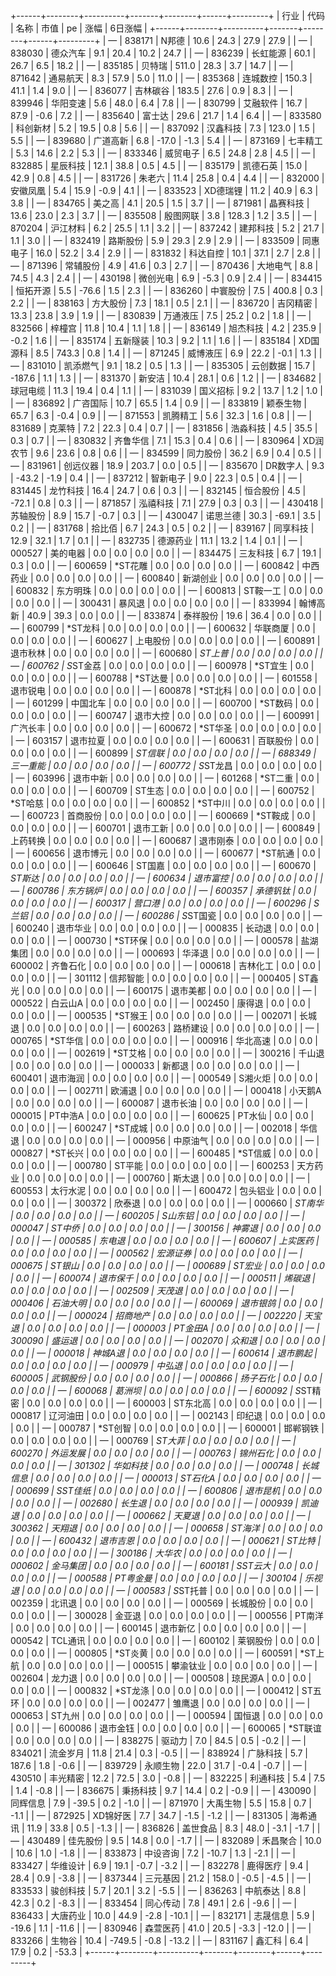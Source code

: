 +------+--------+----------+-------+--------+------+---------+
| 行业 |  代码  |   名称   | 市值  |   pe   | 涨幅 | 6日涨幅 |
+------+--------+----------+-------+--------+------+---------+
|  —   | 838171 |  N邦德   | 10.6  |  24.3  | 27.9 |  27.9   |
|  —   | 838030 | 德众汽车 |  9.1  |  20.4  | 10.2 |  24.7   |
|  —   | 836239 | 长虹能源 | 60.1  |  26.7  | 6.5  |  18.2   |
|  —   | 835185 |  贝特瑞  | 511.0 |  28.3  | 3.7  |  14.7   |
|  —   | 871642 | 通易航天 |  8.3  |  57.9  | 5.0  |  11.0   |
|  —   | 835368 | 连城数控 | 150.3 |  41.1  | 1.4  |   9.0   |
|  —   | 836077 | 吉林碳谷 | 183.5 |  27.6  | 0.9  |   8.3   |
|  —   | 839946 | 华阳变速 |  5.6  |  48.0  | 6.4  |   7.8   |
|  —   | 830799 | 艾融软件 | 16.7  |  87.9  | -0.6 |   7.2   |
|  —   | 835640 |  富士达  | 29.6  |  21.7  | 1.4  |   6.4   |
|  —   | 833580 | 科创新材 |  5.2  |  19.5  | 0.8  |   5.6   |
|  —   | 837092 | 汉鑫科技 |  7.3  | 123.0  | 1.5  |   5.5   |
|  —   | 839680 | 广道高新 |  6.8  | -17.0  | -1.3 |   5.4   |
|  —   | 873169 | 七丰精工 |  5.3  |  14.6  | 2.2  |   5.3   |
|  —   | 833346 | 威贸电子 |  6.5  |  24.8  | 2.8  |   4.5   |
|  —   | 832885 | 星辰科技 | 12.1  |  38.8  | 0.5  |   4.5   |
|  —   | 835179 | 凯德石英 | 15.0  |  42.9  | 0.8  |   4.5   |
|  —   | 831726 |  朱老六  | 11.4  |  25.8  | 0.4  |   4.4   |
|  —   | 832000 | 安徽凤凰 |  5.4  |  15.9  | -0.9 |   4.1   |
|  —   | 833523 | XD德瑞锂 | 11.2  |  40.9  | 6.3  |   3.8   |
|  —   | 834765 |  美之高  |  4.1  |  20.5  | 1.5  |   3.7   |
|  —   | 871981 | 晶赛科技 | 13.6  |  23.0  | 2.3  |   3.7   |
|  —   | 835508 | 殷图网联 |  3.8  | 128.3  | 1.2  |   3.5   |
|  —   | 870204 | 沪江材料 |  6.2  |  25.5  | 1.1  |   3.2   |
|  —   | 837242 | 建邦科技 |  5.2  |  21.7  | 1.1  |   3.0   |
|  —   | 832419 | 路斯股份 |  5.9  |  29.3  | 2.9  |   2.9   |
|  —   | 833509 | 同惠电子 | 16.0  |  52.2  | 3.4  |   2.9   |
|  —   | 831832 | 科达自控 | 10.1  |  37.1  | 2.7  |   2.8   |
|  —   | 871396 | 常辅股份 |  4.9  |  41.6  | 0.3  |   2.7   |
|  —   | 870436 | 大地电气 |  8.8  |  74.5  | 4.3  |   2.4   |
|  —   | 430198 | 微创光电 |  6.9  |  -5.3  | 0.9  |   2.4   |
|  —   | 834415 | 恒拓开源 |  5.5  | -76.6  | 1.5  |   2.3   |
|  —   | 836260 | 中寰股份 |  7.5  | 400.8  | 0.3  |   2.2   |
|  —   | 838163 | 方大股份 |  7.3  |  18.1  | 0.5  |   2.1   |
|  —   | 836720 | 吉冈精密 | 13.3  |  23.8  | 3.9  |   1.9   |
|  —   | 830839 | 万通液压 |  7.5  |  25.2  | 0.2  |   1.8   |
|  —   | 832566 |  梓橦宫  | 11.8  |  10.4  | 1.1  |   1.8   |
|  —   | 836149 | 旭杰科技 |  4.2  | 235.9  | -0.2 |   1.6   |
|  —   | 835174 | 五新隧装 | 10.3  |  9.2   | 1.1  |   1.6   |
|  —   | 835184 | XD国源科 |  8.5  | 743.3  | 0.8  |   1.4   |
|  —   | 871245 | 威博液压 |  6.9  |  22.2  | -0.1 |   1.3   |
|  —   | 831010 | 凯添燃气 |  9.1  |  18.2  | 0.5  |   1.3   |
|  —   | 835305 | 云创数据 | 15.7  | -187.6 | 1.1  |   1.3   |
|  —   | 831370 |  新安洁  | 10.4  |  28.1  | 0.6  |   1.2   |
|  —   | 834682 | 球冠电缆 | 11.3  |  19.4  | 0.4  |   1.1   |
|  —   | 831039 | 国义招标 |  9.2  |  13.7  | 1.2  |   1.0   |
|  —   | 836892 | 广咨国际 | 10.7  |  65.5  | 1.4  |   0.9   |
|  —   | 833819 | 颖泰生物 | 65.7  |  6.3   | -0.4 |   0.9   |
|  —   | 871553 | 凯腾精工 |  5.6  |  32.3  | 1.6  |   0.8   |
|  —   | 831689 |  克莱特  |  7.2  |  22.3  | 0.4  |   0.7   |
|  —   | 831856 | 浩淼科技 |  4.5  |  35.5  | 0.3  |   0.7   |
|  —   | 830832 | 齐鲁华信 |  7.1  |  15.3  | 0.4  |   0.6   |
|  —   | 830964 | XD润农节 |  9.6  |  23.6  | 0.8  |   0.6   |
|  —   | 834599 | 同力股份 | 36.2  |  6.9   | 0.4  |   0.5   |
|  —   | 831961 | 创远仪器 | 18.9  | 203.7  | 0.0  |   0.5   |
|  —   | 835670 | DR数字人 |  9.3  | -43.2  | -1.9 |   0.4   |
|  —   | 837212 | 智新电子 |  9.0  |  22.3  | 0.5  |   0.4   |
|  —   | 831445 | 龙竹科技 | 16.4  |  24.7  | 0.6  |   0.3   |
|  —   | 832145 | 恒合股份 |  4.5  | -72.1  | 0.8  |   0.3   |
|  —   | 871857 | 泓禧科技 |  7.1  |  27.9  | 0.3  |   0.3   |
|  —   | 430418 | 苏轴股份 |  8.9  |  15.7  | -0.7 |   0.3   |
|  —   | 430047 | 诺思兰德 | 30.3  | -69.1  | 3.5  |   0.2   |
|  —   | 831768 |  拾比佰  |  6.7  |  24.3  | 0.5  |   0.2   |
|  —   | 839167 | 同享科技 | 12.9  |  32.1  | 1.7  |   0.1   |
|  —   | 832735 | 德源药业 | 11.1  |  13.2  | 1.4  |   0.1   |
|  —   | 000527 | 美的电器 |  0.0  |  0.0   | 0.0  |   0.0   |
|  —   | 834475 | 三友科技 |  6.7  |  19.1  | 0.3  |   0.0   |
|  —   | 600659 | *ST花雕  |  0.0  |  0.0   | 0.0  |   0.0   |
|  —   | 600842 | 中西药业 |  0.0  |  0.0   | 0.0  |   0.0   |
|  —   | 600840 | 新湖创业 |  0.0  |  0.0   | 0.0  |   0.0   |
|  —   | 600832 | 东方明珠 |  0.0  |  0.0   | 0.0  |   0.0   |
|  —   | 600813 | ST鞍一工 |  0.0  |  0.0   | 0.0  |   0.0   |
|  —   | 300431 |  暴风退  |  0.0  |  0.0   | 0.0  |   0.0   |
|  —   | 833994 | 翰博高新 | 40.9  |  39.3  | 0.0  |   0.0   |
|  —   | 833874 | 泰祥股份 | 19.6  |  36.4  | 0.0  |   0.0   |
|  —   | 600799 | *ST龙科  |  0.0  |  0.0   | 0.0  |   0.0   |
|  —   | 600632 | 华联商厦 |  0.0  |  0.0   | 0.0  |   0.0   |
|  —   | 600627 | 上电股份 |  0.0  |  0.0   | 0.0  |   0.0   |
|  —   | 600891 | 退市秋林 |  0.0  |  0.0   | 0.0  |   0.0   |
|  —   | 600680 | *ST上普  |  0.0  |  0.0   | 0.0  |   0.0   |
|  —   | 600762 | S*ST金荔 |  0.0  |  0.0   | 0.0  |   0.0   |
|  —   | 600978 | *ST宜生  |  0.0  |  0.0   | 0.0  |   0.0   |
|  —   | 600788 | *ST达曼  |  0.0  |  0.0   | 0.0  |   0.0   |
|  —   | 601558 | 退市锐电 |  0.0  |  0.0   | 0.0  |   0.0   |
|  —   | 600878 | *ST北科  |  0.0  |  0.0   | 0.0  |   0.0   |
|  —   | 601299 | 中国北车 |  0.0  |  0.0   | 0.0  |   0.0   |
|  —   | 600700 | *ST数码  |  0.0  |  0.0   | 0.0  |   0.0   |
|  —   | 600747 | 退市大控 |  0.0  |  0.0   | 0.0  |   0.0   |
|  —   | 600991 | 广汽长丰 |  0.0  |  0.0   | 0.0  |   0.0   |
|  —   | 600672 | *ST华圣  |  0.0  |  0.0   | 0.0  |   0.0   |
|  —   | 603157 | 退市拉夏 |  0.0  |  0.0   | 0.0  |   0.0   |
|  —   | 600631 | 百联股份 |  0.0  |  0.0   | 0.0  |   0.0   |
|  —   | 600899 | *ST信联  |  0.0  |  0.0   | 0.0  |   0.0   |
|  —   | 688349 | 三一重能 |  0.0  |  0.0   | 0.0  |   0.0   |
|  —   | 600772 | S*ST龙昌 |  0.0  |  0.0   | 0.0  |   0.0   |
|  —   | 603996 | 退市中新 |  0.0  |  0.0   | 0.0  |   0.0   |
|  —   | 601268 | *ST二重  |  0.0  |  0.0   | 0.0  |   0.0   |
|  —   | 600709 |  ST生态  |  0.0  |  0.0   | 0.0  |   0.0   |
|  —   | 600752 | *ST哈慈  |  0.0  |  0.0   | 0.0  |   0.0   |
|  —   | 600852 | *ST中川  |  0.0  |  0.0   | 0.0  |   0.0   |
|  —   | 600723 | 首商股份 |  0.0  |  0.0   | 0.0  |   0.0   |
|  —   | 600669 | *ST鞍成  |  0.0  |  0.0   | 0.0  |   0.0   |
|  —   | 600701 | 退市工新 |  0.0  |  0.0   | 0.0  |   0.0   |
|  —   | 600849 | 上药转换 |  0.0  |  0.0   | 0.0  |   0.0   |
|  —   | 600687 | 退市刚泰 |  0.0  |  0.0   | 0.0  |   0.0   |
|  —   | 600656 | 退市博元 |  0.0  |  0.0   | 0.0  |   0.0   |
|  —   | 600677 | *ST航通  |  0.0  |  0.0   | 0.0  |   0.0   |
|  —   | 600646 |  ST国嘉  |  0.0  |  0.0   | 0.0  |   0.0   |
|  —   | 600670 | *ST斯达  |  0.0  |  0.0   | 0.0  |   0.0   |
|  —   | 600634 | 退市富控 |  0.0  |  0.0   | 0.0  |   0.0   |
|  —   | 600786 | 东方锅炉 |  0.0  |  0.0   | 0.0  |   0.0   |
|  —   | 600357 | 承德钒钛 |  0.0  |  0.0   | 0.0  |   0.0   |
|  —   | 600317 |  营口港  |  0.0  |  0.0   | 0.0  |   0.0   |
|  —   | 600296 |  S兰铝   |  0.0  |  0.0   | 0.0  |   0.0   |
|  —   | 600286 | S*ST国瓷 |  0.0  |  0.0   | 0.0  |   0.0   |
|  —   | 600240 | 退市华业 |  0.0  |  0.0   | 0.0  |   0.0   |
|  —   | 000835 |  长动退  |  0.0  |  0.0   | 0.0  |   0.0   |
|  —   | 000730 | *ST环保  |  0.0  |  0.0   | 0.0  |   0.0   |
|  —   | 000578 | 盐湖集团 |  0.0  |  0.0   | 0.0  |   0.0   |
|  —   | 000693 |  华泽退  |  0.0  |  0.0   | 0.0  |   0.0   |
|  —   | 600002 | 齐鲁石化 |  0.0  |  0.0   | 0.0  |   0.0   |
|  —   | 000618 | 吉林化工 |  0.0  |  0.0   | 0.0  |   0.0   |
|  —   | 301112 | 信邦智能 |  0.0  |  0.0   | 0.0  |   0.0   |
|  —   | 000405 |  ST鑫光  |  0.0  |  0.0   | 0.0  |   0.0   |
|  —   | 600175 | 退市美都 |  0.0  |  0.0   | 0.0  |   0.0   |
|  —   | 000522 | 白云山A  |  0.0  |  0.0   | 0.0  |   0.0   |
|  —   | 002450 |  康得退  |  0.0  |  0.0   | 0.0  |   0.0   |
|  —   | 000535 | *ST猴王  |  0.0  |  0.0   | 0.0  |   0.0   |
|  —   | 002071 |  长城退  |  0.0  |  0.0   | 0.0  |   0.0   |
|  —   | 600263 | 路桥建设 |  0.0  |  0.0   | 0.0  |   0.0   |
|  —   | 000765 | *ST华信  |  0.0  |  0.0   | 0.0  |   0.0   |
|  —   | 000916 | 华北高速 |  0.0  |  0.0   | 0.0  |   0.0   |
|  —   | 002619 | *ST艾格  |  0.0  |  0.0   | 0.0  |   0.0   |
|  —   | 300216 |  千山退  |  0.0  |  0.0   | 0.0  |   0.0   |
|  —   | 000033 |  新都退  |  0.0  |  0.0   | 0.0  |   0.0   |
|  —   | 600401 | 退市海润 |  0.0  |  0.0   | 0.0  |   0.0   |
|  —   | 000549 | S湘火炬  |  0.0  |  0.0   | 0.0  |   0.0   |
|  —   | 002711 |  欧浦退  |  0.0  |  0.0   | 0.0  |   0.0   |
|  —   | 000418 | 小天鹅A  |  0.0  |  0.0   | 0.0  |   0.0   |
|  —   | 600087 | 退市长油 |  0.0  |  0.0   | 0.0  |   0.0   |
|  —   | 000015 | PT中浩A  |  0.0  |  0.0   | 0.0  |   0.0   |
|  —   | 600625 |  PT水仙  |  0.0  |  0.0   | 0.0  |   0.0   |
|  —   | 600247 | *ST成城  |  0.0  |  0.0   | 0.0  |   0.0   |
|  —   | 002018 |  华信退  |  0.0  |  0.0   | 0.0  |   0.0   |
|  —   | 000956 | 中原油气 |  0.0  |  0.0   | 0.0  |   0.0   |
|  —   | 000827 | *ST长兴  |  0.0  |  0.0   | 0.0  |   0.0   |
|  —   | 600485 | *ST信威  |  0.0  |  0.0   | 0.0  |   0.0   |
|  —   | 000780 |  ST平能  |  0.0  |  0.0   | 0.0  |   0.0   |
|  —   | 600253 | 天方药业 |  0.0  |  0.0   | 0.0  |   0.0   |
|  —   | 000760 |  斯太退  |  0.0  |  0.0   | 0.0  |   0.0   |
|  —   | 600553 | 太行水泥 |  0.0  |  0.0   | 0.0  |   0.0   |
|  —   | 600472 | 包头铝业 |  0.0  |  0.0   | 0.0  |   0.0   |
|  —   | 300372 |  欣泰退  |  0.0  |  0.0   | 0.0  |   0.0   |
|  —   | 000660 | *ST南华  |  0.0  |  0.0   | 0.0  |   0.0   |
|  —   | 600205 | S山东铝  |  0.0  |  0.0   | 0.0  |   0.0   |
|  —   | 000047 |  ST中侨  |  0.0  |  0.0   | 0.0  |   0.0   |
|  —   | 300156 |  神雾退  |  0.0  |  0.0   | 0.0  |   0.0   |
|  —   | 000585 |  东电退  |  0.0  |  0.0   | 0.0  |   0.0   |
|  —   | 600607 | 上实医药 |  0.0  |  0.0   | 0.0  |   0.0   |
|  —   | 000562 | 宏源证券 |  0.0  |  0.0   | 0.0  |   0.0   |
|  —   | 000675 |  ST银山  |  0.0  |  0.0   | 0.0  |   0.0   |
|  —   | 000689 |  ST宏业  |  0.0  |  0.0   | 0.0  |   0.0   |
|  —   | 600074 | 退市保千 |  0.0  |  0.0   | 0.0  |   0.0   |
|  —   | 000511 |  烯碳退  |  0.0  |  0.0   | 0.0  |   0.0   |
|  —   | 002509 |  天茂退  |  0.0  |  0.0   | 0.0  |   0.0   |
|  —   | 000406 | 石油大明 |  0.0  |  0.0   | 0.0  |   0.0   |
|  —   | 600069 | 退市银鸽 |  0.0  |  0.0   | 0.0  |   0.0   |
|  —   | 000024 | 招商地产 |  0.0  |  0.0   | 0.0  |   0.0   |
|  —   | 002220 |  天宝退  |  0.0  |  0.0   | 0.0  |   0.0   |
|  —   | 000003 | PT金田A  |  0.0  |  0.0   | 0.0  |   0.0   |
|  —   | 300090 |  盛运退  |  0.0  |  0.0   | 0.0  |   0.0   |
|  —   | 002070 |  众和退  |  0.0  |  0.0   | 0.0  |   0.0   |
|  —   | 000018 | 神城A退  |  0.0  |  0.0   | 0.0  |   0.0   |
|  —   | 600614 | 退市鹏起 |  0.0  |  0.0   | 0.0  |   0.0   |
|  —   | 000979 |  中弘退  |  0.0  |  0.0   | 0.0  |   0.0   |
|  —   | 600005 | 武钢股份 |  0.0  |  0.0   | 0.0  |   0.0   |
|  —   | 000866 | 扬子石化 |  0.0  |  0.0   | 0.0  |   0.0   |
|  —   | 600068 |  葛洲坝  |  0.0  |  0.0   | 0.0  |   0.0   |
|  —   | 600092 | S*ST精密 |  0.0  |  0.0   | 0.0  |   0.0   |
|  —   | 600003 | ST东北高 |  0.0  |  0.0   | 0.0  |   0.0   |
|  —   | 000817 | 辽河油田 |  0.0  |  0.0   | 0.0  |   0.0   |
|  —   | 002143 |  印纪退  |  0.0  |  0.0   | 0.0  |   0.0   |
|  —   | 000787 | *ST创智  |  0.0  |  0.0   | 0.0  |   0.0   |
|  —   | 600001 | 邯郸钢铁 |  0.0  |  0.0   | 0.0  |   0.0   |
|  —   | 000769 | *ST大菲  |  0.0  |  0.0   | 0.0  |   0.0   |
|  —   | 600270 | 外运发展 |  0.0  |  0.0   | 0.0  |   0.0   |
|  —   | 000763 | 锦州石化 |  0.0  |  0.0   | 0.0  |   0.0   |
|  —   | 301302 | 华如科技 |  0.0  |  0.0   | 0.0  |   0.0   |
|  —   | 000748 | 长城信息 |  0.0  |  0.0   | 0.0  |   0.0   |
|  —   | 000013 | *ST石化A |  0.0  |  0.0   | 0.0  |   0.0   |
|  —   | 000699 | S*ST佳纸 |  0.0  |  0.0   | 0.0  |   0.0   |
|  —   | 600806 | 退市昆机 |  0.0  |  0.0   | 0.0  |   0.0   |
|  —   | 002680 |  长生退  |  0.0  |  0.0   | 0.0  |   0.0   |
|  —   | 000939 |  凯迪退  |  0.0  |  0.0   | 0.0  |   0.0   |
|  —   | 000662 |  天夏退  |  0.0  |  0.0   | 0.0  |   0.0   |
|  —   | 300362 |  天翔退  |  0.0  |  0.0   | 0.0  |   0.0   |
|  —   | 000658 |  ST海洋  |  0.0  |  0.0   | 0.0  |   0.0   |
|  —   | 600432 | 退市吉恩 |  0.0  |  0.0   | 0.0  |   0.0   |
|  —   | 000621 | *ST比特  |  0.0  |  0.0   | 0.0  |   0.0   |
|  —   | 300186 |  大华农  |  0.0  |  0.0   | 0.0  |   0.0   |
|  —   | 000602 | 金马集团 |  0.0  |  0.0   | 0.0  |   0.0   |
|  —   | 600181 | S*ST云大 |  0.0  |  0.0   | 0.0  |   0.0   |
|  —   | 000588 | PT粤金曼 |  0.0  |  0.0   | 0.0  |   0.0   |
|  —   | 300104 |  乐视退  |  0.0  |  0.0   | 0.0  |   0.0   |
|  —   | 000583 | S*ST托普 |  0.0  |  0.0   | 0.0  |   0.0   |
|  —   | 002359 |  北讯退  |  0.0  |  0.0   | 0.0  |   0.0   |
|  —   | 000569 | 长城股份 |  0.0  |  0.0   | 0.0  |   0.0   |
|  —   | 300028 |  金亚退  |  0.0  |  0.0   | 0.0  |   0.0   |
|  —   | 000556 |  PT南洋  |  0.0  |  0.0   | 0.0  |   0.0   |
|  —   | 600145 | 退市新亿 |  0.0  |  0.0   | 0.0  |   0.0   |
|  —   | 000542 | TCL通讯  |  0.0  |  0.0   | 0.0  |   0.0   |
|  —   | 600102 | 莱钢股份 |  0.0  |  0.0   | 0.0  |   0.0   |
|  —   | 000805 | *ST炎黄  |  0.0  |  0.0   | 0.0  |   0.0   |
|  —   | 600591 | *ST上航  |  0.0  |  0.0   | 0.0  |   0.0   |
|  —   | 000515 | 攀渝钛业 |  0.0  |  0.0   | 0.0  |   0.0   |
|  —   | 002604 |  龙力退  |  0.0  |  0.0   | 0.0  |   0.0   |
|  —   | 000508 | 琼民源A  |  0.0  |  0.0   | 0.0  |   0.0   |
|  —   | 000832 | *ST龙涤  |  0.0  |  0.0   | 0.0  |   0.0   |
|  —   | 000412 |  ST五环  |  0.0  |  0.0   | 0.0  |   0.0   |
|  —   | 002477 |  雏鹰退  |  0.0  |  0.0   | 0.0  |   0.0   |
|  —   | 000653 |  ST九州  |  0.0  |  0.0   | 0.0  |   0.0   |
|  —   | 000594 |  国恒退  |  0.0  |  0.0   | 0.0  |   0.0   |
|  —   | 600086 | 退市金钰 |  0.0  |  0.0   | 0.0  |   0.0   |
|  —   | 600065 | *ST联谊  |  0.0  |  0.0   | 0.0  |   0.0   |
|  —   | 838275 |  驱动力  |  7.0  |  84.5  | 0.5  |  -0.2   |
|  —   | 834021 | 流金岁月 | 11.8  |  21.4  | 0.3  |  -0.5   |
|  —   | 838924 | 广脉科技 |  5.7  | 187.6  | 1.8  |  -0.6   |
|  —   | 839729 | 永顺生物 | 22.0  |  31.7  | -0.4 |  -0.7   |
|  —   | 430510 | 丰光精密 | 12.2  |  72.5  | 3.0  |  -0.8   |
|  —   | 832225 | 利通科技 |  5.4  |  7.5   | 1.4  |  -0.8   |
|  —   | 836675 | 秉扬科技 |  9.7  |  14.4  | 0.2  |  -0.9   |
|  —   | 430090 | 同辉信息 |  7.9  | -39.5  | 0.2  |  -1.0   |
|  —   | 871970 | 大禹生物 |  5.5  |  15.8  | 0.7  |  -1.1   |
|  —   | 872925 | XD锦好医 |  7.7  |  34.7  | -1.5 |  -1.2   |
|  —   | 831305 | 海希通讯 | 11.9  |  33.8  | 0.5  |  -1.3   |
|  —   | 836826 | 盖世食品 |  8.3  |  48.0  | -3.1 |  -1.7   |
|  —   | 430489 | 佳先股份 |  9.5  |  14.8  | 0.0  |  -1.7   |
|  —   | 832089 | 禾昌聚合 | 10.0  |  10.6  | 1.0  |  -1.8   |
|  —   | 833873 | 中设咨询 |  7.2  | -10.7  | 1.3  |  -2.1   |
|  —   | 833427 | 华维设计 |  6.9  |  19.1  | -0.7 |  -3.2   |
|  —   | 832278 | 鹿得医疗 |  9.4  |  28.4  | 0.9  |  -3.8   |
|  —   | 837344 | 三元基因 | 21.2  | 158.0  | -0.5 |  -4.5   |
|  —   | 833533 | 骏创科技 |  5.7  |  20.1  | 3.2  |  -5.5   |
|  —   | 836263 | 中航泰达 |  8.8  |  42.3  | 0.2  |  -8.3   |
|  —   | 833454 | 同心传动 |  7.8  |  49.1  | 2.6  |  -9.6   |
|  —   | 836433 | 大唐药业 | 10.0  |  44.9  | -2.8 |  -10.1  |
|  —   | 832171 | 志晟信息 |  5.9  | -19.6  | 1.1  |  -11.6  |
|  —   | 830946 | 森萱医药 | 41.0  |  20.5  | -3.3 |  -12.0  |
|  —   | 833266 |  生物谷  | 10.4  | -749.5 | -0.8 |  -13.2  |
|  —   | 831167 |  鑫汇科  |  6.4  |  17.9  | 0.2  |  -53.3  |
+------+--------+----------+-------+--------+------+---------+
